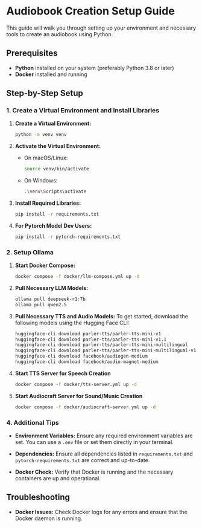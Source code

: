 # Audiobook Creation Setup Guide

This guide will walk you through setting up your environment and necessary tools to create an audiobook using Python.

## Prerequisites

- **Python** installed on your system (preferably Python 3.8 or later)
- **Docker** installed and running

## Step-by-Step Setup

### 1. Create a Virtual Environment and Install Libraries

1. **Create a Virtual Environment:**
   ```sh
   python -m venv venv
   ```

2. **Activate the Virtual Environment:**
   - On macOS/Linux:
     ```sh
     source venv/bin/activate
     ```
   - On Windows:
     ```sh
     .\venv\Scripts\activate
     ```

3. **Install Required Libraries:**
   ```sh
   pip install -r requirements.txt
   ```

4. **For Pytorch Model Dev Users:**
   ```sh
   pip install -r pytorch-requirements.txt
   ```

### 2. Setup Ollama

1. **Start Docker Compose:**
   ```sh
   docker compose -f docker/llm-compose.yml up -d 
   ```

2. **Pull Necessary LLM Models:**
   ```sh
   ollama pull deepseek-r1:7b
   ollama pull qwen2.5
   ```


3. **Pull Necessary TTS and Audio Models:**
   To get started, download the following models using the Hugging Face CLI:

   ```sh
   huggingface-cli download parler-tts/parler-tts-mini-v1
   huggingface-cli download parler-tts/parler-tts-mini-v1.1
   huggingface-cli download parler-tts/parler-tts-mini-multilingual
   huggingface-cli download parler-tts/parler-tts-mini-multilingual-v1.1
   huggingface-cli download facebook/audiogen-medium
   huggingface-cli download facebook/audio-magnet-medium
   ```
4. **Start TTS Server for Speech Creation**
   ```sh
   docker compose -f docker/tts-server.yml up -d
   ```

5. **Start Audiocraft Server for Sound/Music Creation**
   ```sh
   docker compose -f docker/audiocraft-server.yml up -d 
   ```

### 4. Additional Tips

- **Environment Variables:**
  Ensure any required environment variables are set. You can use a `.env` file or set them directly in your terminal.

- **Dependencies:**
  Ensure all dependencies listed in `requirements.txt` and `pytorch-requirements.txt` are correct and up-to-date.

- **Docker Check:**
  Verify that Docker is running and the necessary containers are up and operational.

## Troubleshooting


- **Docker Issues:**
  Check Docker logs for any errors and ensure that the Docker daemon is running.

